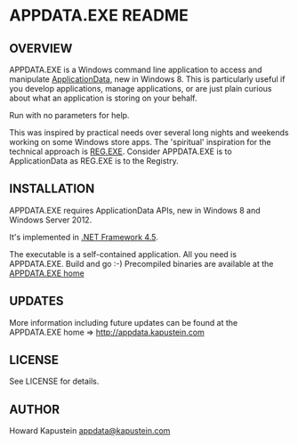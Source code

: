 APPDATA.EXE README
==================

OVERVIEW
--------
APPDATA.EXE is a Windows command line application to access and manipulate [ApplicationData](http://msdn.microsoft.com/library/windows/apps/BR241587), new in Windows 8. This is particularly useful if you develop applications, manage applications, or are just plain curious about what an application is storing on your behalf.

Run with no parameters for help.

This was inspired by practical needs over several long nights and weekends working on some Windows store apps. The 'spiritual' inspiration for the technical approach is [REG.EXE](http://www.microsoft.com/resources/documentation/windows/xp/all/proddocs/en-us/reg.mspx?mfr=true). Consider APPDATA.EXE is to ApplicationData as REG.EXE is to the Registry.


INSTALLATION
------------
APPDATA.EXE requires ApplicationData APIs, new in Windows 8 and Windows Server 2012.

It's implemented in [.NET Framework 4.5](http://msdn.microsoft.com/en-us/library/w0x726c2.aspx).

The executable is a self-contained application. All you need is APPDATA.EXE. Build and go :-) Precompiled binaries are available at the [APPDATA.EXE home](http://appdata.kapustein.com)


UPDATES
-------
More information including future updates can be found at the APPDATA.EXE home => <http://appdata.kapustein.com>


LICENSE
-------
See LICENSE for details.


AUTHOR
------
Howard Kapustein
<appdata@kapustein.com>
